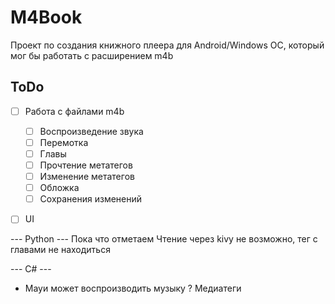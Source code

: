 # M4Book
Проект по создания книжного плеера для Android/Windows ОС, который мог бы работать с расширением m4b

## ToDo
- [ ] Работа с файлами m4b
  - [ ] Воспроизведение звука
  - [ ] Перемотка
  - [ ] Главы
  - [ ] Прочтение метатегов
  - [ ] Изменение метатегов
  - [ ] Обложка
  - [ ] Сохранения изменений
- [ ] UI


--- Python ---
Пока что отметаем
  Чтение через kivy не возможно, тег с главами не находиться

--- C# ---
+ Мауи может воспроизводить музыку
? Медиатеги

